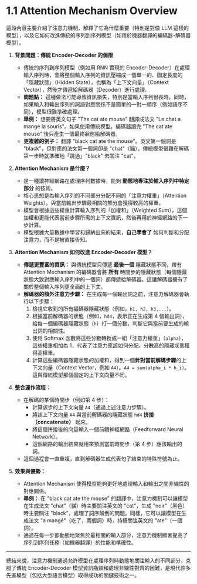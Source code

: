 # 1.1 Attention Mechanism Overview

這段內容主要介紹了注意力機制，解釋了它為什麼重要（特別是對像 LLM 這樣的模型），以及它如何改進傳統的序列到序列模型（如用於機器翻譯的編碼器-解碼器模型）。

1. **背景問題：傳統 Encoder-Decoder 的侷限**
    - 傳統的序列到序列模型（例如用 RNN 實現的 Encoder-Decoder）在處理輸入序列時，會將整個輸入序列的資訊壓縮成一個單一的、固定長度的「隱藏狀態」（Hidden State），也稱為「上下文向量」（Context Vector），然後才傳遞給解碼器（Decoder）進行處理。
    - **問題點：** 這種做法可能導致資訊損失，特別是當輸入序列很長時。同時，如果輸入和輸出序列的詞語對應關係不是簡單的一對一順序（例如語序不同），模型很難準確處理。
    - **舉例：** 想要將英文句子 "The cat ate mouse" 翻譯成法文 "Le chat a mangé la souris"。如果使用傳統模型，編碼器讀完 "The cat ate mouse" 後只產生一個最終狀態給解碼器。
    - **更複雜的例子：** 翻譯 "black cat ate the mouse"。英文第一個詞是 "black"，但對應的法文第一個詞卻是 "chat"（貓）。傳統模型很難在解碼第一步時就準確地「跳過」"black" 去關注 "cat"。
	
2. **Attention Mechanism 是什麼？**
    - 是一種讓神經網路在處理序列數據時，能夠 **動態地專注於輸入序列中特定部分** 的技術。
    - 核心思想是為輸入序列的不同部分分配不同的「注意力權重」（Attention Weights）。與當前輸出步驟最相關的部分會獲得較高的權重。
    - 模型會根據這些權重計算輸入序列的「加權和」（Weighted Sum），這個加權和更能代表當前步驟所需的上下文資訊，然後再用於神經網路的下一步計算。
    - 模型根據大量數據中學習和歸納出來的結果，**自己學會了** 如何判斷和分配注意力，而不是被直接告知。
	
3. **Attention Mechanism 如何改進 Encoder-Decoder 模型？**
    - **傳遞更豐富的資訊：** 與傳統模型只傳遞 **最後一個** 隱藏狀態不同，帶有 Attention Mechanism 的編碼器會將 **所有** 時間步的隱藏狀態（每個隱藏狀態大致對應輸入序列中的一個詞）都傳遞給解碼器。這讓解碼器擁有了關於整個輸入序列更全面的上下文。
    - **解碼器的額外注意力步驟：** 在生成每一個輸出詞之前，注意力解碼器會執行以下步驟：
        1. 檢視它收到的所有編碼器隱藏狀態（例如，`h1, h2, h3,...`）。
        2. 根據當前解碼器的狀態（例如，`hd4`，表示正在生成第 4 個輸出詞），給每一個編碼器隱藏狀態（`h`）打一個分數，判斷它與當前要生成的輸出詞的相關性。
        3. 使用 Softmax 函數將這些分數轉換成一組「注意力權重」（`alpha`），這些權重相加為 1，代表了注意力應該如何分配。分數高的隱藏狀態獲得高權重。
        4. 計算這些編碼器隱藏狀態的加權和，得到一個**針對當前解碼步驟**的上下文向量（Context Vector，例如 `A4`）。`A4 = sum(alpha_i * h_i)`。這與傳統模型那個固定的上下文向量不同。
	
4. **整合運作流程：**
    - 在解碼的某個時間步（例如第 4 步）：
        - 計算該步的上下文向量 `A4`（通過上述注意力步驟）。
        - 將該上下文向量 `A4` 與當前解碼器的隱藏狀態 `hd4` **拼接（concatenate）** 起來。
        - 將這個拼接後的向量輸入一個前饋神經網路（Feedforward Neural Network）。
        - 這個網路的輸出結果就用來預測當前時間步（第 4 步）應該輸出的詞。
    - 這個過程會一直重複，直到解碼器生成代表句子結束的特殊符號為止。
	
5. **效果與優勢：**
    - Attention Mechanism 使得模型能夠更好地處理輸入和輸出之間非線性的對應關係。
    - **舉例：** 在 "black cat ate the mouse" 的翻譯中，注意力機制可以讓模型在生成法文 "chat"（貓）時主要關注英文的 "cat"，生成 "noir"（黑色）時主要關注 "black"，處理了詞序顛倒的問題。同樣，它可以讓模型在生成法文 "a mangé"（吃了，兩個詞）時，持續關注英文的 "ate"（一個詞）。
    - 通過在每一步都動態地聚焦於最相關的輸入部分，注意力機制顯著提高了序列到序列任務（如機器翻譯）的性能和準確性。

---

總結來說，注意力機制通過允許模型在處理序列時動態地關注輸入的不同部分，克服了傳統 Encoder-Decoder 模型資訊瓶頸和處理非線性對齊的困難，是現代許多先進模型（包括大型語言模型）取得成功的關鍵技術之一。